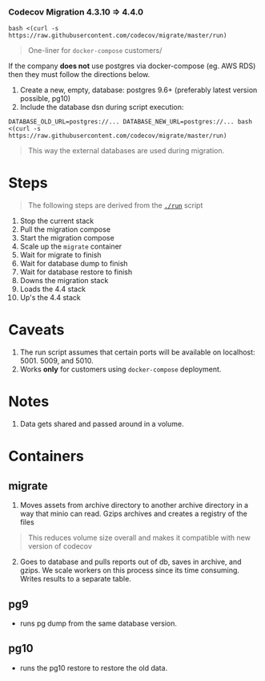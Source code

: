 ### Codecov Migration 4.3.10 => 4.4.0

```
bash <(curl -s https://raw.githubusercontent.com/codecov/migrate/master/run)
```
> One-liner for `docker-compose` customers/

If the company **does not** use postgres via docker-compose (eg. AWS RDS) then they must follow the directions below.

1. Create a new, empty, database: postgres 9.6+ (preferably latest version possible, pg10)
1. Include the database dsn during script execution:

```
DATABASE_OLD_URL=postgres://... DATABASE_NEW_URL=postgres://... bash <(curl -s https://raw.githubusercontent.com/codecov/migrate/master/run)
```
> This way the external databases are used during migration.

# Steps

> The following steps are derived from the [`./run`](https://github.com/codecov/migrate/blob/master/run) script

1. Stop the current stack
1. Pull the migration compose
1. Start the migration compose
1. Scale up the `migrate` container
1. Wait for migrate to finish
1. Wait for database dump to finish
1. Wait for database restore to finish
1. Downs the migration stack
1. Loads the 4.4 stack
1. Up's the 4.4 stack

# Caveats

1. The run script assumes that certain ports will be available on localhost: 5001. 5009, and 5010.
1. Works **only** for customers using `docker-compose` deployment.

# Notes
1. Data gets shared and passed around in a volume.

# Containers

## migrate

1. Moves assets from archive directory to another archive directory in a way that minio can read. Gzips archives and creates a registry of the files

> This reduces volume size overall and makes it compatible with new version of codecov

2. Goes to database and pulls reports out of db, saves in archive, and gzips. We scale workers on this process since its time consuming. Writes results to a separate table.

## pg9

- runs pg dump from the same database version.

## pg10

- runs the pg10 restore to restore the old data.
